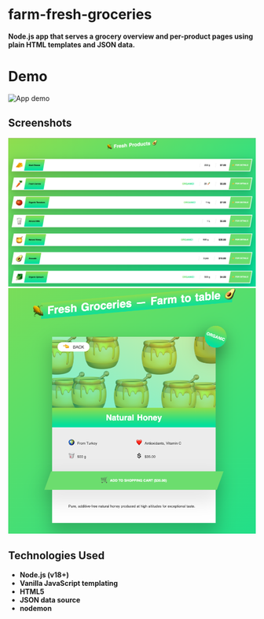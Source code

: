 # farm-fresh-groceries
**Node.js app that serves a grocery overview and per-product pages using plain HTML templates and JSON data.** <br />

# Demo
![App demo](docs/ScreenRecording.gif)

## Screenshots
![Overview page](docs/Screenshot1.png)
![Product page](docs/Screenshot2.png)

## Technologies Used
- **Node.js (v18+)** 
- **Vanilla JavaScript templating** 
- **HTML5** 
- **JSON data source** 
- **nodemon**

